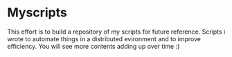 Myscripts
=========

This effort is to build a repository of my scripts for future reference.
Scripts i wrote to automate things in a distributed evironment and to improve efficiency.
You will see more contents adding up over time :)
